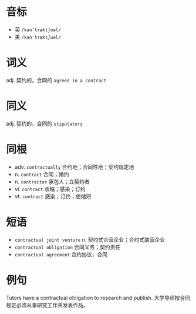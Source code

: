 # 音标

- 英 `/kən'træktʃʊəl/`
- 美 `/kən'træktʃuəl/`

# 词义

adj. 契约的，合同的
`agreed in a contract`

# 同义

adj. 契约的，合同的
`stipulatory`

# 同根

- adv. `contractually` 合约地；合同性地；契约规定地
- n. `contract` 合同；婚约
- n. `contractor` 承包人；立契约者
- vi. `contract` 收缩；感染；订约
- vt. `contract` 感染；订约；使缩短

# 短语

- `contractual joint venture` n. 契约式合营企业；合约式联营企业
- `contractual obligation` 合同义务；契约责任
- `contractual agreement` 合约协议，合同

# 例句

Tutors have a contractual obligation to research and publish.
大学导师按合同规定必须从事研究工作并发表作品。


